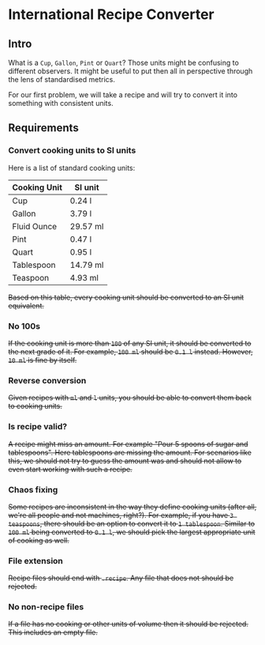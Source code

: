 # International Recipe Converter
## Intro
What is a `Cup`, `Gallon`, `Pint` or `Quart`? Those units might be confusing to different observers. It might be useful to put then all in perspective through the lens of standardised metrics.

For our first problem, we will take a recipe and will try to convert it into something with consistent units.

## Requirements
### Convert cooking units to SI units
Here is a list of standard cooking units:

Cooking Unit|SI unit
---|---
Cup|0.24 l
Gallon|3.79 l
Fluid Ounce|29.57 ml
Pint|0.47 l
Quart|0.95 l
Tablespoon|14.79 ml
Teaspoon|4.93 ml

~~Based on this table, every cooking unit should be converted to an SI unit equivalent.~~

### No 100s
~~If the cooking unit is more than `100` of any SI unit, it should be converted to the next grade of it. For example, `100 ml` should be `0.1 l` instead. However, `10 ml` is fine by itself.~~

### Reverse conversion
~~Given recipes with `ml` and `l` units, you should be able to convert them back to cooking units.~~

### Is recipe valid?
~~A recipe might miss an amount. For example "Pour 5 spoons of sugar and tablespoons". Here tablespoons are missing the amount. For scenarios like this, we should not try to guess the amount was and should not allow to even start working with such a recipe.~~

### Chaos fixing
~~Some recipes are inconsistent in the way they define cooking units (after all, we're all people and not machines, right?). For example, if you have `3 teaspoons`, there should be an option to convert it to `1 tablespoon`. Similar to `100 ml` being converted to `0.1 l`, we should pick the largest appropriate unit of cooking as well.~~

### File extension
~~Recipe files should end with `.recipe`. Any file that does not should be rejected.~~

### No non-recipe files
~~If a file has no cooking or other units of volume then it should be rejected. This includes an empty file.~~